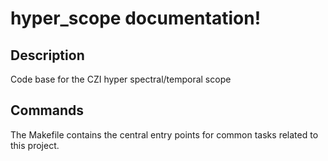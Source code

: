 # hyper_scope documentation!

## Description

Code base for the CZI hyper spectral/temporal scope

## Commands

The Makefile contains the central entry points for common tasks related to this project.

